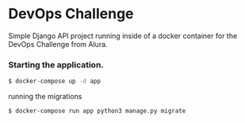 # DevOps Challenge

Simple Django API project running inside of a docker container for the DevOps
Challenge from Alura. 


### Starting the application. 

```bash
$ docker-compose up -d app
```

running the migrations
```
$ docker-compose run app python3 manage.py migrate
```



